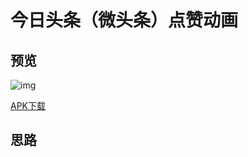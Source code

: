 # 今日头条（微头条）点赞动画

## 预览

![img](https://github.com/mzyq/JetExpression/blob/master/assets/previewgif.gif)

[APK下载](https://fir.im/x13b)

## 思路